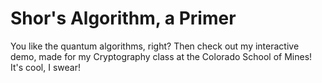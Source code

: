 # Shor's Algorithm, a Primer

You like the quantum algorithms, right? Then check out my interactive demo,
made for my Cryptography class at the Colorado School of Mines! It's cool,
I swear!

